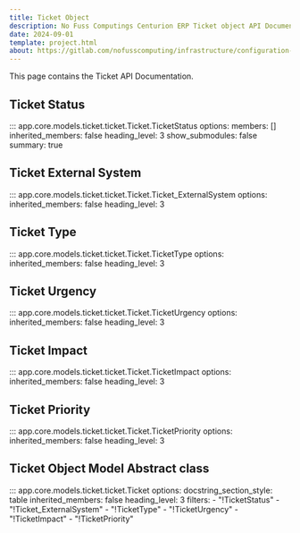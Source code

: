 ```yaml
---
title: Ticket Object
description: No Fuss Computings Centurion ERP Ticket object API Documentation
date: 2024-09-01
template: project.html
about: https://gitlab.com/nofusscomputing/infrastructure/configuration-management/centurion_erp
---
```


This page contains the Ticket API Documentation.


## Ticket Status

::: app.core.models.ticket.ticket.Ticket.TicketStatus
    options:
      members: []
      inherited_members: false
      heading_level: 3
      show_submodules: false
      summary: true


## Ticket External System

::: app.core.models.ticket.ticket.Ticket.Ticket_ExternalSystem
    options:
        inherited_members: false
        heading_level: 3


## Ticket Type

::: app.core.models.ticket.ticket.Ticket.TicketType
    options:
        inherited_members: false
        heading_level: 3


## Ticket Urgency

::: app.core.models.ticket.ticket.Ticket.TicketUrgency
    options:
        inherited_members: false
        heading_level: 3


## Ticket Impact

::: app.core.models.ticket.ticket.Ticket.TicketImpact
    options:
        inherited_members: false
        heading_level: 3


## Ticket Priority

::: app.core.models.ticket.ticket.Ticket.TicketPriority
    options:
        inherited_members: false
        heading_level: 3


## Ticket Object Model Abstract class

::: app.core.models.ticket.ticket.Ticket
    options:
        docstring_section_style: table
        inherited_members: false
        heading_level: 3
        filters:
          - "!TicketStatus"
          - "!Ticket_ExternalSystem"
          - "!TicketType"
          - "!TicketUrgency"
          - "!TicketImpact"
          - "!TicketPriority"
